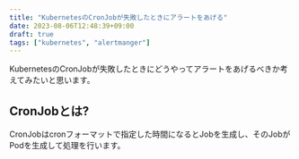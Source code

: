 ```yaml
---
title: "KubernetesのCronJobが失敗したときにアラートをあげる"
date: 2023-08-06T12:48:39+09:00
draft: true
tags: ["kubernetes", "alertmanger"]
---
```


KubernetesのCronJobが失敗したときにどうやってアラートをあげるべきか考えてみたいと思います。


## CronJobとは?
CronJobはcronフォーマットで指定した時間になるとJobを生成し、そのJobがPodを生成して処理を行います。